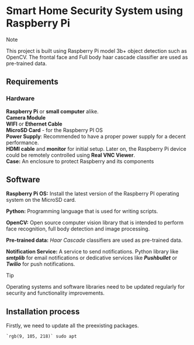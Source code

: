 # Smart Home Security System using Raspberry Pi
> [!NOTE]
> This project is built using Raspberry Pi model 3b+ object detection such as OpenCV. The frontal face and Full body haar cascade classifier are used as pre-trained data.


## Requirements

### Hardware
**Raspberry Pi** or **small computer** alike.  
**Camera Module**  
**WIFI** or **Ethernet Cable**    
**MicroSD Card** - for the Raspberry PI OS  
**Power Supply**: Recommended to have a proper power supply for a decent performance.  
**HDMI cable** and **monitor** for initial setup. Later on, the Raspberry Pi device could be remotely controlled using **Real VNC Viewer**.    
**Case:**  An enclosure to protect Raspberry and its components  
  
  
## Software
**Raspberry Pi OS:** Install the latest version of the Raspberry PI operating system on the MicroSD card. 
  
**Python:** Programming language that is used for writing scripts.    
  
**OpenCV:** Open source computer vision library that is intended to perform face recognition, full body detection and image processing.  
  
**Pre-trained data:** _Haar Cascade_ classifiers are used as pre-trained data.    

  
**Notification Service:** A service to send notifications. Python library like **_smtplib_** for email notifications or dedicative services like **_Pushbullet_** or **_Twilio_** for push notifications.    
  
> [!TIP]
> Operating systems and software libraries need to be updated regularly for security and functionality improvements.  

 

## Installation process  

Firstly, we need to update all the preexisting packages.

```
`rgb(9, 105, 218)` sudo apt
```
